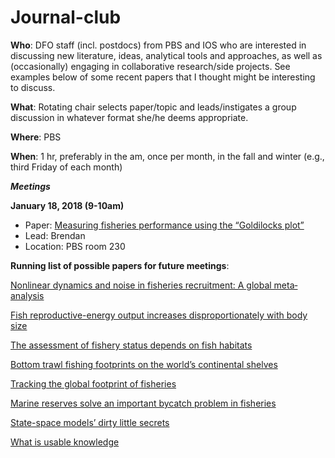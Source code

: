 # Journal-club

**Who**: DFO staff (incl. postdocs) from PBS and IOS who are interested in discussing new literature, ideas, analytical tools and approaches, as well as (occasionally) engaging in collaborative research/side projects. See examples below of some recent papers that I thought might be interesting to discuss.

**What**: Rotating chair selects paper/topic and leads/instigates a group discussion in whatever format she/he deems appropriate.

**Where**: PBS

**When**: 1 hr, preferably in the am, once per month, in the fall and winter (e.g., third Friday of each month)

_**Meetings**_

**January 18, 2018 (9-10am)**

- Paper: [Measuring fisheries performance using the “Goldilocks plot”](https://academic.oup.com/icesjms/advance-article/doi/10.1093/icesjms/fsy138/5133277)
- Lead: Brendan
- Location: PBS room 230





**Running list of possible papers for future meetings**: 

[Nonlinear dynamics and noise in fisheries recruitment: A global meta‐analysis](https://onlinelibrary.wiley.com/doi/full/10.1111/faf.12304)
 
[Fish reproductive-energy output increases disproportionately with body size](http://science.sciencemag.org/content/360/6389/642)
 
[The assessment of fishery status depends on fish habitats](https://onlinelibrary.wiley.com/doi/full/10.1111/faf.12318)
 
[Bottom trawl fishing footprints on the world’s continental shelves](http://www.pnas.org/content/115/43/E10275)
 
[Tracking the global footprint of fisheries](http://science.sciencemag.org/content/359/6378/904)
 
[Marine reserves solve an important bycatch problem in fisheries](http://www.pnas.org/content/114/34/8927.full)

[State-space models’ dirty little secrets](https://www.nature.com/articles/srep26677)

[What is usable knowledge](http://www.nrcresearchpress.com/doi/abs/10.1139/cjfas-2017-0305#.W_Q2gYjwYuW)
